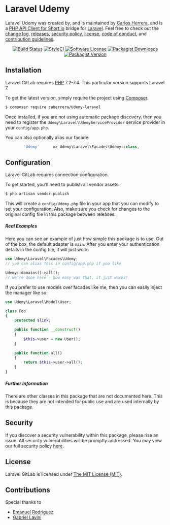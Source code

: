 Laravel Udemy
==============

Laravel Udemy was created by, and is maintained by [Carlos Herrera](https://github.com/caherrera), and is a [PHP API Client for Short.io](https://short.io) bridge for [Laravel](http://laravel.com). Feel free to check out the [change log](CHANGELOG.md), [releases](https://github.com/caherrera/Udemy-laravel/releases), [security policy](https://github.com/caherrera/Udemy-laravel/security/policy), [license](LICENSE), [code of conduct](.github/CODE_OF_CONDUCT.md), and [contribution guidelines](.github/CONTRIBUTING.md).

<p align="center">
<a href="https://github.com/caherrera/Udemy-laravel/actions?query=workflow%3ATests"><img src="https://img.shields.io/github/workflow/status/caherrera/Udemy-laravel/Tests?label=Tests&style=flat-square" alt="Build Status"></img></a>
<a href="https://github.styleci.io/repos/279953049?branch=master"><img src="https://github.styleci.io/repos/279953049/shield?branch=master" alt="StyleCI"></a>
<a href="LICENSE"><img src="https://img.shields.io/badge/license-MIT-brightgreen?style=flat-square" alt="Software License"></img></a>
<a href="https://packagist.org/packages/caherrera/Udemy-laravel"><img alt="Packagist Downloads" src="https://img.shields.io/packagist/dt/caherrera/Udemy-laravel"></a>
<a href="https://packagist.org/packages/caherrera/Udemy-laravel"><img alt="Packagist Version" src="https://img.shields.io/packagist/v/caherrera/Udemy-laravel"></a>
</p>


## Installation

Laravel GitLab requires [PHP](https://php.net) 7.2-7.4. This particular version supports Laravel 7.

To get the latest version, simply require the project using [Composer](https://getcomposer.org). 

```bash
$ composer require caherrera/Udemy-laravel
```

Once installed, if you are not using automatic package discovery, then you need to register the `Udemy\Laravel\UdemyServiceProvider` service provider in your `config/app.php`.

You can also optionally alias our facade:

```php
        'Udemy'      => Udemy\Laravel\Facades\Udemy::class,
```


## Configuration

Laravel GitLab requires connection configuration.

To get started, you'll need to publish all vendor assets:

```bash
$ php artisan vendor:publish
```

This will create a `config/Udemy.php` file in your app that you can modify to set your configuration. Also, make sure you check for changes to the original config file in this package between releases.

##### Real Examples

Here you can see an example of just how simple this package is to use. Out of the box, the default adapter is `main`. After you enter your authentication details in the config file, it will just work:

```php
use Udemy\Laravel\Facades\Udemy;
// you can alias this in config/app.php if you like

Udemy::domains()->all();
// we're done here - how easy was that, it just works!
```

If you prefer to use models over facades like me, then you can easily inject the manager like so:

```php
use Udemy\Laravel\Model\User;

class Foo
{
    protected $link;

    public function __construct()
    {
        $this->user = new User();
    }

    public function all()
    {
        return $this->user->all();
    }
}


```

##### Further Information

There are other classes in this package that are not documented here. This is because they are not intended for public use and are used internally by this package.

## Security

If you discover a security vulnerability within this package, please rise an issue. All security vulnerabilities will be promptly addressed. You may view our full security policy [here](https://github.com/caherrera/Udemy-laravel/security/policy).


## License

Laravel GitLab is licensed under [The MIT License (MIT)](LICENSE).

## Contributions
Special thanks to 

* [Emanuel Rodriguez](https://github.com/eRodriguez8/)
* [Gabriel Lavini](https://github.com/glavini/)

